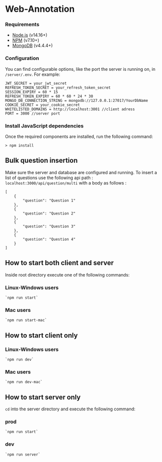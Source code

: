 ﻿# Web-Annotation
 
### Requirements
- [Node.js](https://nodejs.org/en/) (v14.16+)
- [NPM](https://www.npmjs.com/) (v7.10+)
- [MongoDB](https://mongodb.com/) (v4.4.4+)

### Configuration

You can find configurable options, like the port the server is running on, in `/server/.env`.
For example:

```
JWT_SECRET = your_jwt_secret
REFRESH_TOKEN_SECRET = your_refresh_token_secret
SESSION_EXPIRY = 60 * 15
REFRESH_TOKEN_EXPIRY = 60 * 60 * 24 * 30
MONGO_DB_CONNECTION_STRING = mongodb://127.0.0.1:27017/YourDbName
COOKIE_SECRET = your_cookie_secret
WHITELISTED_DOMAINS = http://localhost:3001 //client adress
PORT = 3000 //server port
```

### Install JavaScript dependencies
Once the required components are installed, run the following command:

```
> npm install
```

## Bulk question insertion

Make sure the server and database are configured and running.
To insert a list of questions use the following api path :
`localhost:3000/api/question/multi`
with a body as follows :
```
[
    {
        "question": "Question 1"
    },
    {
        "question": "Question 2"
    },
    {
        "question": "Question 3"
    },
    {
        "question": "Question 4"
    }
]
```


## How to start both client and server

Inside root directory execute one of the following commands:

### Linux-Windows users

    `npm run start`

### Mac users

    `npm run start-mac`

## How to start client only

### Linux-Windows users

    `npm run dev`

### Mac users

    `npm run dev-mac`

## How to start server only

`cd` into the server directory and execute the following command:

### prod

    `npm run start`

### dev

    `npm run server`
